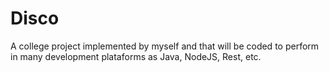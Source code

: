 # Disco
A college project implemented by myself and that will be coded to perform in many development plataforms as Java, NodeJS, Rest, etc.
